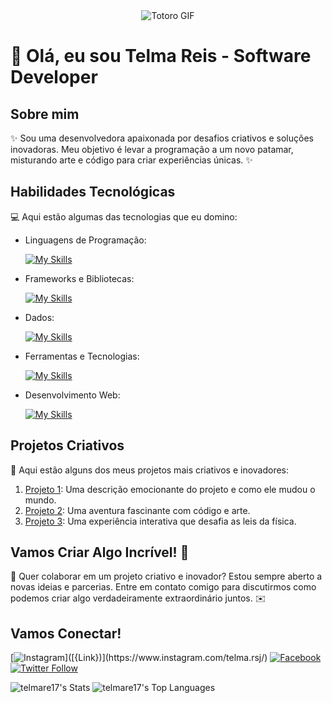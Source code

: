 <div align="center">
  <img src="https://github.com/user-attachments/assets/c80f2654-aecb-4434-a118-d8226867443f" alt="Totoro GIF">
</div>

# 🚀 Olá, eu sou Telma Reis - Software Developer 

## Sobre mim

✨ Sou uma desenvolvedora apaixonada por desafios criativos e soluções inovadoras. Meu objetivo é levar a programação a um novo patamar, misturando arte e código para criar experiências únicas. ✨

## Habilidades Tecnológicas

💻 Aqui estão algumas das tecnologias que eu domino:

-  Linguagens de Programação: 

    [![My Skills](https://skillicons.dev/icons?i=java,javascript,python)](https://skillicons.dev)
- Frameworks e Bibliotecas: 

    [![My Skills](https://skillicons.dev/icons?i=spring,react,django)](https://skillicons.dev)
- Dados: 

    [![My Skills](https://skillicons.dev/icons?i=mysql,mongo)](https://skillicons.dev)
- Ferramentas e Tecnologias: 

    [![My Skills](https://skillicons.dev/icons?i=git,github,visualstudio,eclipse)](https://skillicons.dev)
- Desenvolvimento Web:

    [![My Skills](https://skillicons.dev/icons?i=php,html,css)](https://skillicons.dev) 
## Projetos Criativos

🎨 Aqui estão alguns dos meus projetos mais criativos e inovadores:

1. [Projeto 1](https://github.com/[seu-usuario]/projeto1): Uma descrição emocionante do projeto e como ele mudou o mundo.
2. [Projeto 2](https://github.com/[seu-usuario]/projeto2): Uma aventura fascinante com código e arte.
3. [Projeto 3](https://github.com/[seu-usuario]/projeto3): Uma experiência interativa que desafia as leis da física.

## Vamos Criar Algo Incrível! 💫

💬 Quer colaborar em um projeto criativo e inovador? Estou sempre aberto a novas ideias e parcerias. Entre em contato comigo para discutirmos como podemos criar algo verdadeiramente extraordinário juntos. ✉️

## Vamos Conectar!

[![Instagram](https://img.shields.io/badge/-{Nome}-purple?style=flat-square&logo=Instagram&logoColor=white&link=[{Link}](https://www.instagram.com/telma.rsj/))]([{Link})](https://www.instagram.com/telma.rsj/)
[![Facebook](https://img.shields.io/badge/-{Nome}-blue?style=flat-square&logo=Facebook&logoColor=white&link={Link})]({Link})
[![Twitter Follow](https://img.shields.io/twitter/follow/SeuUsuario?style=social)]({Link})

![telmare17's Stats](https://github-readme-stats.vercel.app/api?username=telmare17&theme=radical&show_icons=true&hide_border=false&count_private=true)
![telmare17's Top Languages](https://github-readme-stats.vercel.app/api/top-langs/?username=telmare17&theme=radical&show_icons=true&hide_border=false&layout=compact)
